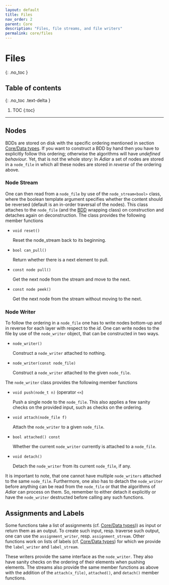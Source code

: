 ```yaml
---
layout: default
title: Files
nav_order: 2
parent: Core
description: "Files, file streams, and file writers"
permalink: core/files
---
```


# Files
{: .no_toc }

## Table of contents
{: .no_toc .text-delta }

1. TOC
{:toc}

---

## Nodes

BDDs are stored on disk with the specific ordering mentioned in section
[Core/Data types](./data_types#identifiers-and-ordering). If you want to
construct a BDD by hand then you have to explicitly follow this ordering;
otherwise the algorithms will have _undefined behaviour_. Yet, that is not the
whole story: In _Adiar_ a set of nodes are stored in a `node_file` in which all
these nodes are stored in _reverse_ of the ordering above.

### Node Stream

One can then read from a `node_file` by use of the `node_stream<bool>` class,
where the boolean template argument specifies whether the content should be
reversed (default is an in-order traversal of the nodes). This class attaches to
the `node_file` (and the [BDD](../bdd) wrapping class) on construction and
detaches again on deconstruction. The class provides the following member
functions

- `void reset()`

  Reset the node_stream back to its beginning.
  
- `bool can_pull()`

  Return whether there is a next element to pull.

- `const node pull()`

  Get the next node from the stream and move to the next.

- `const node peek()`

  Get the next node from the stream without moving to the next.

### Node Writer

To follow the ordering in a `node_file` one has to write nodes bottom-up and in
reverse for each layer with respect to the _id_. One can write nodes to the file
by use of the `node_writer` object, that can be constructed in two ways.

- `node_writer()`

  Construct a `node_writer` attached to nothing.

- `node_writer(const node_file)`

  Construct a `node_writer` attached to the given `node_file`.

The `node_writer` class provides the following member functions

- `void push(node_t n)` (operator `<<`)

  Push a single node to the `node_file`. This also applies a few sanity checks
  on the provided input, such as checks on the ordering.

- `void attach(node_file f)`

  Attach the `node_writer` to a given `node_file`.

- `bool attached() const`

  Whether the current `node_writer` currently is attached to a `node_file`.

- `void detach()`

  Detach the `node_writer` from its current `node_file`, if any.

It is important to note, that one cannot have multiple `node_writers` attached
to the same `node_file`. Furthermore, one also has to detach the `node_writer`
before anything can be read from the `node_file` or that the algorithms of
_Adiar_ can process on them. So, remember to either detach it explicitly or have
the `node_writer` destructed before calling any such functions.

## Assignments and Labels

Some functions take a list of assignments (cf. [Core/Data types](./data_types#assignments)))
as input or return them as an output. To create such input, resp. traverse such
output, one can use the `assignment_writer`, resp. `assignment_stream`. Other
functions work on lists of labels (cf. [Core/Data types](./data_types#identifiers-and-ordering))
for which we provide the `label_writer` and `label_stream`.

These writers provide the same interface as the `node_writer`. They also have
sanity checks on the ordering of their elements when pushing elements. The
streams also provide the same member functions as above with the addition of the
`attach(x_file)`, `attached()`, and `detach()` member functions.

